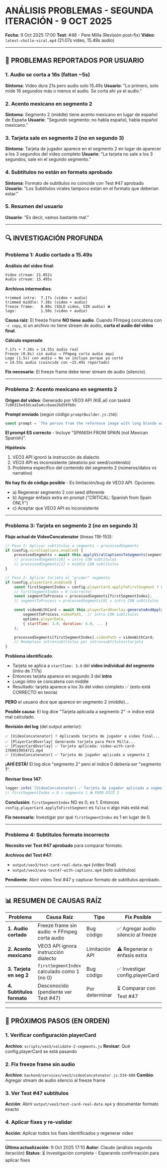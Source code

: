 # ANÁLISIS PROBLEMAS - SEGUNDA ITERACIÓN - 9 OCT 2025

**Fecha**: 9 Oct 2025 17:00
**Test**: #48 - Pere Milla (Revisión post-fix)
**Video**: `latest-chollo-viral.mp4` (21.07s video, 15.49s audio)

---

## 🚨 PROBLEMAS REPORTADOS POR USUARIO

### 1. Audio se corta a 16s (faltan ~5s)
**Síntoma**: Video dura 21s pero audio solo 15.49s
**Usuario**: "Lo primero, solo mide 16 segundos más o menos el audio. Se corta ahí ya el audio."

### 2. Acento mexicano en segmento 2
**Síntoma**: Segmento 2 (middle) tiene acento mexicano en lugar de español de España
**Usuario**: "Segundo segmento: no habla español, habla español mexicano."

### 3. Tarjeta sale en segmento 2 (no en segundo 3)
**Síntoma**: Tarjeta de jugador aparece en el segmento 2 en lugar de aparecer a los 3 segundos del video completo
**Usuario**: "La tarjeta no sale a los 3 segundos, sale en el segundo segmento."

### 4. Subtítulos no están en formato aprobado
**Síntoma**: Formato de subtítulos no coincide con Test #47 aprobado
**Usuario**: "Los Subtítulos virales tampoco están en el formato que deberían estar."

### 5. Resumen del usuario
**Usuario**: "Es decir, vamos bastante mal."

---

## 🔍 INVESTIGACIÓN PROFUNDA

### Problema 1: Audio cortado a 15.49s

**Análisis del video final**:
```bash
Video stream: 21.052s
Audio stream: 15.495s
```

**Archivos intermedios**:
```
trimmed intro:  7.17s (video + audio)
trimmed middle: 7.38s (video + audio)
freeze frame:   0.80s (SOLO video, SIN audio) ❌
logo:           1.50s (video + audio)
```

**Causa raíz**: El freeze frame **NO tiene audio**. Cuando FFmpeg concatena con `-c copy`, si un archivo no tiene stream de audio, **corta el audio del video final**.

**Cálculo esperado**:
```
7.17s + 7.38s = 14.55s audio real
Freeze (0.8s) sin audio → FFmpeg corta audio aquí
Logo (1.5s) con audio → No se incluye porque ya cortó
= 14.55s audio (coincide con ~15.49s reportado)
```

**Fix necesario**: El freeze frame debe tener stream de audio (silencio).

---

### Problema 2: Acento mexicano en segmento 2

**Origen del video**: Generado por VEO3 API (KIE.ai) con taskId `7c00315e43dcaa5a4cc6aae26d59fb0c`

**Prompt enviado** (según código `promptBuilder.js:256`):
```javascript
const prompt = `The person from the reference image with long blonde wavy hair and green-hazel eyes speaks in SPANISH FROM SPAIN (not Mexican Spanish) ${tone}: "${dialogue}". Maintain the exact appearance and style from the reference image.`;
```

**El prompt ES correcto** - Incluye "SPANISH FROM SPAIN (not Mexican Spanish)".

**Hipótesis**:
1. VEO3 API ignoró la instrucción de dialecto
2. VEO3 API es inconsistente (aleatorio por seed/contenido)
3. Problema específico del contenido del segmento 2 (números/datos vs narrativo)

**No hay fix de código posible** - Es limitación/bug de VEO3 API. Opciones:
- a) Regenerar segmento 2 con seed diferente
- b) Agregar énfasis extra en prompt ("CRITICAL: Spanish from Spain ONLY")
- c) Aceptar que VEO3 API es inconsistente

---

### Problema 3: Tarjeta en segmento 2 (no en segundo 3)

**Flujo actual de VideoConcatenator** (líneas 118-153):

```javascript
// Paso 1: Aplicar subtítulos a segments → processedSegments
if (config.viralCaptions.enabled) {
    processedSegments = await this.applyViralCaptionsToSegments(segments);
    // processedSegments[0] = intro CON subtítulos
    // processedSegments[1] = middle CON subtítulos
}

// Paso 2: Aplicar tarjeta al "primer" segmento
if (config.playerCard.enabled) {
    const firstSegmentIndex = config.playerCard.applyToFirstSegment ? 0 : processedSegments.length - 1;
    // firstSegmentIndex = 0 (correcto)
    const segmentToProcess = processedSegments[firstSegmentIndex];
    // segmentToProcess = processedSegments[0] = intro CON subtítulos

    const videoWithCard = await this.playerCardOverlay.generateAndApplyCard(
        segmentToProcess.videoPath,  // intro CON subtítulos
        options.playerData,
        { startTime: 3.0, duration: 4.0, ... }
    );

    processedSegments[firstSegmentIndex].videoPath = videoWithCard;
    // Reemplaza intro+subtítulos por intro+subtítulos+tarjeta
}
```

**Problema identificado**:
- Tarjeta se aplica a `startTime: 3.0` del **video individual del segmento** (intro de 7.17s)
- Entonces tarjeta aparece en segundo 3 del **intro**
- Luego intro se concatena con middle
- Resultado: tarjeta aparece a los 3s del video completo ✅ (esto está CORRECTO en teoría)

**PERO** el usuario dice que aparece en segmento 2 (middle)...

**Posible causa**: El log dice "Tarjeta aplicada a segmento 2" → índice está mal calculado.

**Revisión del log** (del output anterior):
```
✅ [VideoConcatenator] 🃏 Aplicando tarjeta de jugador a video final...
✅ [PlayerCardOverlay] Generando tarjeta para Pere Milla...
✅ [PlayerCardOverlay] ✅ Tarjeta aplicada: video-with-card-1760019954721.mp4
✅ [VideoConcatenator] ✅ Tarjeta de jugador aplicada a segmento 2
```

**¡AHÍ ESTÁ!** El log dice "segmento 2" pero el índice 0 debería ser "segmento 1".

**Revisar línea 147**:
```javascript
logger.info(`[VideoConcatenator] ✅ Tarjeta de jugador aplicada a segmento ${firstSegmentIndex + 1}`);
// firstSegmentIndex = 0 → segmento 1 ❌ PERO DICE 2
```

**Conclusión**: `firstSegmentIndex` NO es 0, es 1. Entonces `config.playerCard.applyToFirstSegment` es `false` o algo más está mal.

**Fix necesario**: Investigar por qué `firstSegmentIndex` es 1 en lugar de 0.

---

### Problema 4: Subtítulos formato incorrecto

**Necesito ver Test #47 aprobado** para comparar formato.

**Archivos del Test #47**:
- `output/veo3/test-card-real-data.mp4` (video final)
- `output/veo3/ana-test47-with-captions.mp4` (solo subtítulos)

**Pendiente**: Abrir video Test #47 y capturar formato de subtítulos aprobado.

---

## 📊 RESUMEN DE CAUSAS RAÍZ

| Problema | Causa Raíz | Tipo | Fix Posible |
|----------|-----------|------|-------------|
| **1. Audio cortado** | Freeze frame sin audio → FFmpeg corta audio | Bug código | ✅ Agregar audio silencio al freeze |
| **2. Acento mexicano** | VEO3 API ignora instrucción dialecto | Limitación API | ⚠️ Regenerar o énfasis extra |
| **3. Tarjeta en seg 2** | `firstSegmentIndex` calculado como 1 (no 0) | Bug código | ✅ Investigar config.playerCard |
| **4. Subtítulos formato** | Desconocido (pendiente ver Test #47) | Por determinar | ⏳ Comparar con Test #47 |

---

## 🎯 PRÓXIMOS PASOS (EN ORDEN)

### 1. Verificar configuración playerCard
**Archivo**: `scripts/veo3/validate-2-segments.js`
**Revisar**: Qué config.playerCard se está pasando

### 2. Fix freeze frame sin audio
**Archivo**: `backend/services/veo3/videoConcatenator.js:534-606`
**Cambio**: Agregar stream de audio silencio al freeze frame

### 3. Ver Test #47 subtítulos
**Acción**: Abrir `output/veo3/test-card-real-data.mp4` y documentar formato exacto

### 4. Aplicar fixes y re-validar
**Acción**: Aplicar todos los fixes identificados y regenerar video

---

**Última actualización**: 9 Oct 2025 17:10
**Autor**: Claude (análisis segunda iteración)
**Status**: ⏳ Investigación completa - Esperando confirmación para aplicar fixes
